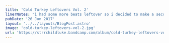 ```yaml
---
title: 'Cold Turkey Leftovers Vol. 2'
linerNotes: "i had some more beats leftover so i decided to make a second CTL volume"
pubDate: '26 Jun 2017'
layout: '../../layouts/BlogPost.astro'
image: 'cold-turkey-leftovers-vol-2.jpg'
url: 'https://strrchildluke.bandcamp.com/album/cold-turkey-leftovers-vol-2'
---
```


